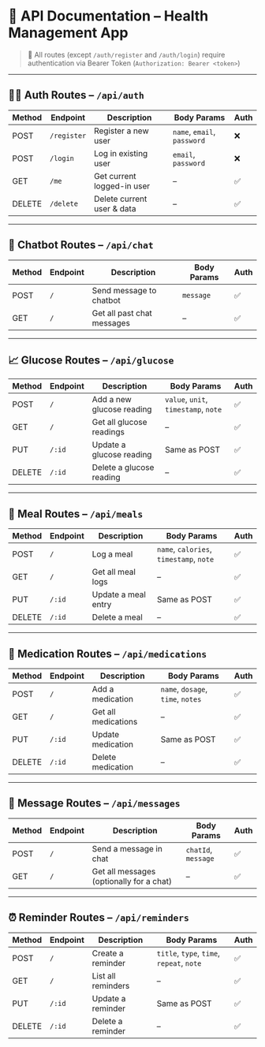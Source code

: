 # 📘 API Documentation – Health Management App

> 🔐 All routes (except `/auth/register` and `/auth/login`) require authentication via Bearer Token (`Authorization: Bearer <token>`)

---

## 🧑‍⚕️ Auth Routes – `/api/auth`

| Method | Endpoint    | Description                | Body Params                 | Auth |
| ------ | ----------- | -------------------------- | --------------------------- | ---- |
| POST   | `/register` | Register a new user        | `name`, `email`, `password` | ❌   |
| POST   | `/login`    | Log in existing user       | `email`, `password`         | ❌   |
| GET    | `/me`       | Get current logged-in user | –                           | ✅   |
| DELETE | `/delete`   | Delete current user & data | –                           | ✅   |

---

## 🤖 Chatbot Routes – `/api/chat`

| Method | Endpoint | Description                | Body Params | Auth |
| ------ | -------- | -------------------------- | ----------- | ---- |
| POST   | `/`      | Send message to chatbot    | `message`   | ✅   |
| GET    | `/`      | Get all past chat messages | –           | ✅   |

---

## 📈 Glucose Routes – `/api/glucose`

| Method | Endpoint | Description               | Body Params                          | Auth |
| ------ | -------- | ------------------------- | ------------------------------------ | ---- |
| POST   | `/`      | Add a new glucose reading | `value`, `unit`, `timestamp`, `note` | ✅   |
| GET    | `/`      | Get all glucose readings  | –                                    | ✅   |
| PUT    | `/:id`   | Update a glucose reading  | Same as POST                         | ✅   |
| DELETE | `/:id`   | Delete a glucose reading  | –                                    | ✅   |

---

## 🍱 Meal Routes – `/api/meals`

| Method | Endpoint | Description         | Body Params                             | Auth |
| ------ | -------- | ------------------- | --------------------------------------- | ---- |
| POST   | `/`      | Log a meal          | `name`, `calories`, `timestamp`, `note` | ✅   |
| GET    | `/`      | Get all meal logs   | –                                       | ✅   |
| PUT    | `/:id`   | Update a meal entry | Same as POST                            | ✅   |
| DELETE | `/:id`   | Delete a meal       | –                                       | ✅   |

---

## 💊 Medication Routes – `/api/medications`

| Method | Endpoint | Description         | Body Params                       | Auth |
| ------ | -------- | ------------------- | --------------------------------- | ---- |
| POST   | `/`      | Add a medication    | `name`, `dosage`, `time`, `notes` | ✅   |
| GET    | `/`      | Get all medications | –                                 | ✅   |
| PUT    | `/:id`   | Update medication   | Same as POST                      | ✅   |
| DELETE | `/:id`   | Delete medication   | –                                 | ✅   |

---

## 💬 Message Routes – `/api/messages`

| Method | Endpoint | Description                              | Body Params         | Auth |
| ------ | -------- | ---------------------------------------- | ------------------- | ---- |
| POST   | `/`      | Send a message in chat                   | `chatId`, `message` | ✅   |
| GET    | `/`      | Get all messages (optionally for a chat) | –                   | ✅   |

---

## ⏰ Reminder Routes – `/api/reminders`

| Method | Endpoint | Description        | Body Params                               | Auth |
| ------ | -------- | ------------------ | ----------------------------------------- | ---- |
| POST   | `/`      | Create a reminder  | `title`, `type`, `time`, `repeat`, `note` | ✅   |
| GET    | `/`      | List all reminders | –                                         | ✅   |
| PUT    | `/:id`   | Update a reminder  | Same as POST                              | ✅   |
| DELETE | `/:id`   | Delete a reminder  | –                                         | ✅   |
